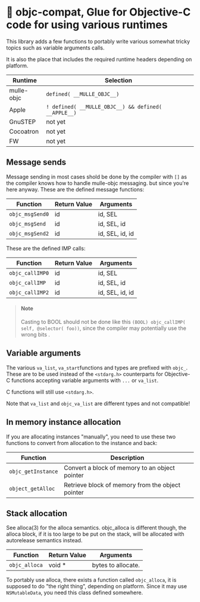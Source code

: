 # 🔗 objc-compat, Glue for Objective-C code for using various runtimes

This library adds a few functions to portably write various somewhat tricky
topics such as variable arguments calls.

It is also the place that includes the required runtime headers depending on
platform.


Runtime       |  Selection
--------------|---------------------
mulle-objc    | `defined( __MULLE_OBJC__)`
Apple         | `! defined( __MULLE_OBJC__) && defined( __APPLE__)`
GnuSTEP       | not yet
Cocoatron     | not yet
FW            | not yet


## Message sends

Message sending in most cases shold be done by the compiler with `[]` as the
compiler knows how to handle mulle-objc messaging. but
since you're here anyway. These are the defined message functions:

Function        | Return Value | Arguments
----------------|--------------|----------------
`objc_msgSend0` | id           | id, SEL
`objc_msgSend`  | id           | id, SEL, id
`objc_msgSend2` | id           | id, SEL, id, id

These are the defined IMP calls:

Function        | Return Value | Arguments
----------------|--------------|----------------
`objc_callIMP0` | id           | id, SEL
`objc_callIMP`  | id           | id, SEL, id
`objc_callIMP2` | id           | id, SEL, id, id


> #### Note
>
> Casting to BOOL should not be done like this
> `(BOOL) objc_callIMP( self, @selector( foo))`, since the
> compiler may potentially use the wrong bits .
> 

## Variable arguments

The various `va_list`, `va_start`functions and types are prefixed with `objc_`. These are to be used
instead of the `<stdarg.h>` counterparts for Objective-C functions accepting variable arguments
with `...` or `va_list`.

C functions will still use `<stdarg.h>`.

Note that `va_list` and `objc_va_list` are different types and not compatible!


## In memory instance allocation

If you are allocating instances "manually", you need to use these two functions
to convert from allocation to the instance and back:

Function               | Description
-----------------------|--------------
`objc_getInstance`     | Convert a block of memory to an object pointer
`object_getAlloc`      | Retrieve block of memory from the object pointer



## Stack allocation

See alloca(3) for the alloca semantics. objc_alloca is different though, the
alloca block, if it is too large to be put on the stack, will be allocated
with autorelease semantics instead.


Function        | Return Value | Arguments
----------------|--------------|----------------
`objc_alloca`   | void  *      | bytes to allocate.

To portably use alloca, there exists a function called `objc_alloca`, it is
supposed to do "the right thing", depending on platform. Since it may use
`NSMutableData`, you need this class defined somewhere.

